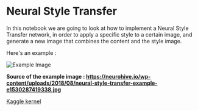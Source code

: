 # Neural Style Transfer

In this notebook we are going to look at how to implement a Neural Style Transfer network, in order to apply a specific style to a certain image, and generate a new image that combines the content and the style image.

Here's an example :

![Example Image](https://neurohive.io/wp-content/uploads/2018/08/neural-style-transfer-example-e1530287419338.jpg)

__Source of the example image : https://neurohive.io/wp-content/uploads/2018/08/neural-style-transfer-example-e1530287419338.jpg__

[Kaggle kernel](https://www.kaggle.com/moezabid/neural-style-transfer-demo)
